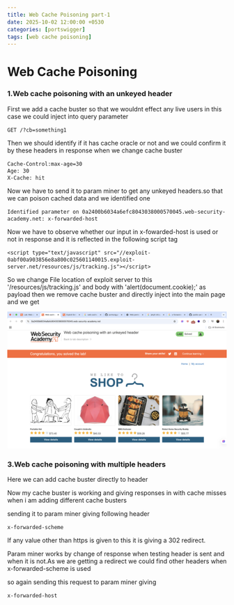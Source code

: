 ```yaml
---
title: Web Cache Poisoning part-1
date: 2025-10-02 12:00:00 +0530
categories: [portswigger]
tags: [web cache poisoning]
---
```

# Web Cache Poisoning 

### 1.Web cache poisoning with an unkeyed header 

First we add a cache buster so that we wouldnt effect any live users in this case we could inject into query parameter

```
GET /?cb=something1
```

Then we should identify if it has cache oracle or not and we could confirm it by 
these headers in response when we change cache buster
```
Cache-Control:max-age=30
Age: 30
X-Cache: hit
```
Now we have to send it to param miner to get any unkeyed headers.so that we can poison cached data and we identified one

```
Identified parameter on 0a2400b6034a6efc8043038000570045.web-security-academy.net: x-forwarded-host
```
Now we have to observe whether our input in x-fowarded-host is used or not in response and it is reflected in the following script tag

```
<script type="text/javascript" src="//exploit-0abf00a903856e8a800c025601140015.exploit-server.net/resources/js/tracking.js"></script>
```
So we change File location of exploit server to this '/resources/js/tracking.js' and body with 'alert(document.cookie);' as payload then we remove cache buster and directly inject into the main page and we get 

![img-description](/assets/assets/img/cache1.png)


### 3.Web cache poisoning with multiple headers

Here we can add cache buster directly to header

Now my cache buster is working and giving responses in with cache misses when i am adding different cache busters

sending it to param miner giving following header
```
x-forwarded-scheme
```
If any value other than https is given to this it is giving a 302 redirect.

Param miner works by change of response when testing header is sent and when it is not.As we are getting a redirect we could find other headers when x-forwarded-scheme is used

so again sending this request to param miner giving 
```
x-forwarded-host
```

